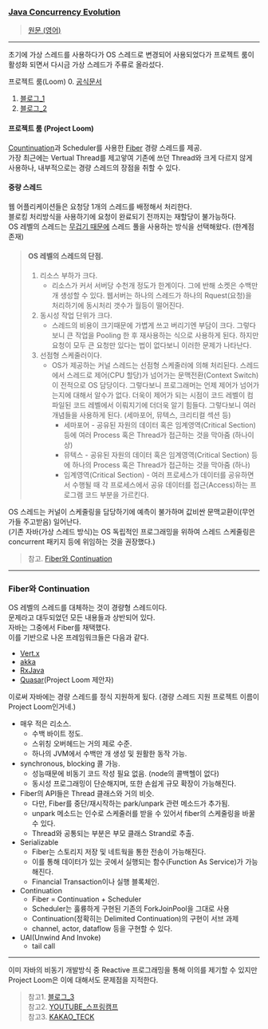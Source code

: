 ### [Java Concurrency Evolution](https://homoefficio.github.io/2020/12/11/Java-Concurrency-Evolution/)

> [원문 (영어)](https://dzone.com/articles/java-concurrency-evolution)

---

초기에 가상 스레드를 사용하다가 OS 스레드로 변경되어 사용되었다가 프로젝트 룸이 활성화 되면서 다시금 가상 스레드가 주류로 올라섰다.

프로젝트 룸(Loom)
0. [공식문서](https://cr.openjdk.org/~rpressler/loom/Loom-Proposal.html)
1. [블로그_1](https://velog.io/@recordsbeat/Project-Loom-%EC%83%88%EB%A1%9C%EC%9A%B4-%ED%8C%A8%EB%9F%AC%EB%8B%A4%EC%9E%84%EC%9D%BC%EA%B9%8C)
2. [블로그_2](http://guruma.github.io/posts/2018-09-27-Project-Loom-Fiber-And-Continuation/)

#### 프로젝트 룸 (Project Loom)

[Countinuation](https://en.wikipedia.org/wiki/Continuation)과 Scheduler를 사용한 [Fiber](https://ko.wikipedia.org/wiki/%ED%8C%8C%EC%9D%B4%EB%B2%84_(%EC%BB%B4%ED%93%A8%ED%84%B0_%EA%B3%BC%ED%95%99)) 경량 스레드를 제공.     
가장 최근에는 Vertual Thread를 제고앟여 기존에 쓰던 Thread와 크게 다르지 않게 사용하나, 내부적으로는 경량 스레드의 장점을 취할 수 있다.     

#### 중량 스레드         

웹 어플리케이션들은 요청당 1개의 스레드를 배정해서 처리한다.        
블로킹 처리방식을 사용하기에 요청이 완료되기 전까지는 재할당이 불가능하다.        
OS 레벨의 스레드는 [무겁기 때문에](#OS_레벨의_스레드의_단점.) 스레드 풀을 사용하는 방식을 선택해왔다. (한계점 존재)

> #### OS 레벨의 스레드의 단점.
> 1. 리소스 부하가 크다.
>    - 리소스가 커서 서버당 수천개 정도가 한계이다. 그에 반해 소켓은 수백만개 생성할 수 있다. 웹서버는 하나의 스레드가 하나의 Rquest(요청)을 처리하기에 동시처리 갯수가 월등이 떨어진다. 
> 2. 동시성 작업 단위가 크다.
>    - 스레드의 비용이 크기때문에 가볍게 쓰고 버리기엔 부담이 크다. 그렇다보니 큰 작업을 Pooling 한 후 재사용하는 식으로 사용하게 된다. 하지만 요청이 모두 큰 요청만 있다는 법이 없다보니 이러한 문제가 나타난다.
> 3. 선점형 스케줄러이다.  
>    - OS가 제공하는 커널 스레드는 선점형 스케줄러에 의해 처리된다. 스레드에서 스레드로 제어(CPU 할당)가 넘어가는 문맥전환(Context Switch)이 전적으로 OS 담당이다. 그렇다보니 프로그래머는 언제 제어가 넘어가는지에 대해서 알수가 없다. 더욱이 제어가 되는 시점이 코드 레벨이 컴파일된 코드 레벨에서 이뤄지기에 더더욱 알기 힘들다.
>      그렇다보니 여러 개념들을 사용하게 된다. (세마포어, 뮤텍스, 크리티컬 섹션 등)       
>      - 세마포어 - 공유된 자원의 데이터 혹은 임계영역(Critical Section) 등에 여러 Process 혹은 Thread가 접근하는 것을 막아줌 (하나이상)       
>      - 뮤텍스 - 공유된 자원의 데이터 혹은 임계영역(Critical Section) 등에 하나의 Process 혹은 Thread가 접근하는 것을 막아줌 (하나)
>      - 임계영역(Critical Section) - 여러 프로세스가 데이터를 공유하면서 수행될 때 각 프로세스에서 공유 데이터를 접근(Access)하는 프로그램 코드 부분을 가르킨다.

OS 스레드는 커널이 스케줄링을 담당하기에 예측이 불가하며 값비싼 문맥교환이(무언가들 주고받음) 일어난다.             
(기존 자바(가상 스레드 방식)는 OS 독립적인 프로그래밍을 위하여 스레드 스케줄링은 concurrent 패키지 등에 위임하는 것을 권장했다.)

> 참고. [Fiber와 Continuation](http://guruma.github.io/posts/2018-09-27-Project-Loom-Fiber-And-Continuation/)      

---
### Fiber와 Continuation

OS 레벨의 스레드를 대체하는 것이 경량형 스레드이다.      
문제라고 대두되었던 모든 내용들과 상반되어 있다.     
자바는 그중에서 Fiber를 채택했다.       
이를 기반으로 나온 프레임워크들은 다음과 같다.      

- [Vert.x](https://vertx.io/)
- [akka](https://akka.io/)
- [RxJava](https://github.com/ReactiveX/RxJava)
- [Quasar](http://docs.paralleluniverse.co/quasar/)(Project Loom 제안자)

이로써 자바에는 경량 스레드를 정식 지원하게 됬다. (경량 스레드 지원 프로젝트 이름이 Project Loom인거네.)

- 매우 적은 리소스.
    - 수백 바이트 정도.
    - 스위칭 오버헤드는 거의 제로 수준.
    - 하나의 JVM에서 수백만 개 생성 및 원활한 동작 가능.
- synchronous, blocking 콜 가능.
  - 성능때문에 비동기 코드 작성 필요 없음. (node의 콜백헬이 없다)
  - 동시성 프로그래밍이 단순해지며, 또한 손쉽게 규모 확장이 가능해진다.
- Fiber의 API들은 Thread 클래스와 거의 비슷.
  - 다만, Fiber를 중단/재시작하는 park/unpark 관련 메소드가 추가됨.
  - unpark 메소드는 인수로 스케줄러를 받을 수 있어서 fiber의 스케줄링을 바꿀 수 있다.
  - Thread와 공통되는 부분은 부모 클래스 Strand로 추출.
- Serializable
  - Fiber는 스토리지 저장 및 네트웍을 통한 전송이 가능해진다.
  - 이를 통해 데이터가 있는 곳에서 실행되는 함수(Function As Service)가 가능해진다.
  - Financial Transaction이나 실행 블록체인.
- Continuation
  - Fiber = Continuation + Scheduler
  - Scheduler는 훌륭하게 구현된 기존의 ForkJoinPool을 그대로 사용
  - Continuation(정확히는 Delimited Continuation)의 구현이 서브 과제
  - channel, actor, dataflow 등을 구현할 수 있다.
- UAI(Unwind And Invoke)
  - tail call

--- 

이미 자바의 비동기 개발방식 중 Reactive 프로그래밍을 통해 이의를 제기할 수 있지만 Project Loom은 이에 대해서도 문제점을 지적한다.

> 참고1. [블로그_3](https://gunsdevlog.blogspot.com/2020/09/reactive-streams-reactor-webflux.html)       
> 참고2. [YOUTUBE_스프링캠프](https://www.youtube.com/watch?v=2E_1yb8iLKk)   
> 참고3. [KAKAO_TECK](https://tech.kakao.com/2018/05/29/reactor-programming/)


### 